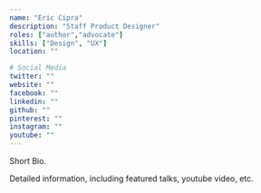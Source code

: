```yaml
---
name: "Eric Cipra"
description: "Staff Product Designer"
roles: ["author","advocate"]
skills: ["Design", "UX"]
location: ""

# Social Media 
twitter: ""
website: ""
facebook: ""
linkedin: ""
github: ""
pinterest: ""
instagram: ""
youtube: ""
---
```


Short Bio.

<!-- more -->

Detailed information, including featured talks, youtube video, etc.